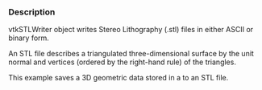 ### Description

vtkSTLWriter object writes Stereo Lithography (.stl) files in either ASCII or binary form. 

An STL file describes a triangulated three-dimensional surface by the unit normal and vertices (ordered by the right-hand rule) of the triangles. 

This example saves a 3D geometric data stored in a to an STL file.
